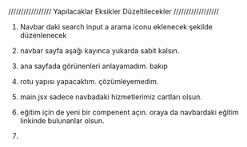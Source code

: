 /////////////////  Yapılacaklar Eksikler Düzeltilecekler //////////////////

1. Navbar daki search input a arama iconu eklenecek şekilde düzenlenecek
2. navbar sayfa aşağı kayınca yukarda sabit kalsın.

3. ana sayfada görünenleri anlayamadım.  bakıp
4. rotu yapısı yapacaktım. çözümleyemedim.
5. main.jsx sadece navbadaki hizmetlerimiz cartları olsun.
6. eğitim için de yeni bir compenent açın. oraya da navbardaki eğitim linkinde bulunanlar olsun.
7. 
